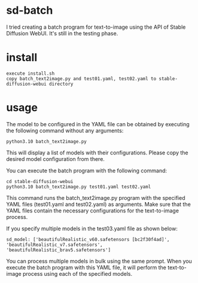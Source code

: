# sd-batch
I tried creating a batch program for text-to-image using the API of Stable Diffusion WebUI. It's still in the testing phase.

# install
```
execute install.sh
copy batch_text2image.py and test01.yaml, test02.yaml to stable-diffusion-webui directory
```

# usage
The model to be configured in the YAML file can be obtained by executing the following command without any arguments:

```
python3.10 batch_text2image.py
```
This will display a list of models with their configurations. Please copy the desired model configuration from there.

You can execute the batch program with the following command:

```
cd stable-diffusion-webui
python3.10 batch_text2image.py test01.yaml test02.yaml
```

This command runs the batch_text2image.py program with the specified YAML files (test01.yaml and test02.yaml) as arguments. Make sure that the YAML files contain the necessary configurations for the text-to-image process.


If you specify multiple models in the test03.yaml file as shown below:

```
sd_model: ['beautifulRealistic_v60.safetensors [bc2f30f4ad]', 'beautifulRealistic_v7.safetensors', 'beautifulRealistic_brav5.safetensors']
```
You can process multiple models in bulk using the same prompt. When you execute the batch program with this YAML file, it will perform the text-to-image process using each of the specified models.

